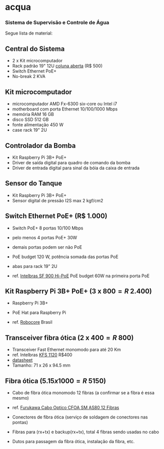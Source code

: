 # acqua
### Sistema de Supervisão e Controle de Água

Segue lista de material:

## Central do Sistema

- 2 x Kit microcomputador
- Rack padrão 19" 12U [coluna aberta](https://produto.mercadolivre.com.br/MLB-1300702213-coluna-rack-12u-_JM) (R$ 500)
- Switch Ethernet PoE+
- No-break 2 KVA

## Kit microcomputador

- microcomputador AMD Fx-6300 six-core ou Intel i7
- motherboard com porta Ethernet 10/100/1000 Mbps
- memória RAM 16 GB
- disco SSD 512 GB
- fonte alimentação 450 W
- case rack 19" 2U

## Controlador da Bomba

- Kit Raspberry Pi 3B+ PoE+
- Driver de saída digital para quadro de comando da bomba
- Driver de entrada digital para sinal da bóia da caixa de entrada

## Sensor do Tanque

- Kit Raspberry Pi 3B+ PoE+
- Sensor digital de pressão I2S max 2 kgf/cm2

## Switch Ethernet PoE+ (R$ 1.000)

- Switch PoE+ 8 portas 10/100 Mbps
- pelo menos 4 portas PoE+ 30W 
- demais portas podem ser não PoE
- PoE budget 120 W, potência somada das portas PoE
- abas para rack 19" 2U

- ref. [Intelbras SF 900 Hi-PoE](https://www.intelbras.com/pt-br/switch-9-portas-fast-ethernet-8-portas-poe-sf-900-hi-poe) PoE budget 60W na primeira porta PoE

## Kit Raspberry Pi 3B+ PoE+ (3 x $800 = R$ 2.400)

- Raspberry Pi 3B+
- PoE Hat para Raspberry Pi

- ref. [Robocore](https://www.robocore.net/hat-raspberry-pi/poe-hat-raspberry-pi) Brasil

## Transceiver fibra ótica (2 x $400 = R$ 800)

- Transceiver Fast Ethernet monomodo para até 20 Km
- ref. Intelbras [KFS 1120](https://www.intelbras.com/pt-br/conversor-de-midia-fast-ethernet-monomodo-kfs-1120) R$400
- [datasheet](http://backend.intelbras.com/sites/default/files/2020-05/Datasheet-KFM-112-1120-KFMD-1120-A-B-KGM-115-KGS-1120-KGSD-1120-A-B-03.20_2.pdf)
- Tamanho: 71 x 26 x 94.5 mm

## Fibra ótica ($5.15 x 1000 = R$ 5150)

- Cabo de fibra ótica monomodo 12 fibras (a confirmar se a fibra é essa mesmo)
- ref. [Furukawa Cabo Optico CFOA SM AS80 12 Fibras](https://netcomputadores.com.br/p/17045113-furukawa-cabo-optico-cfoa/91055)

- Conectores de fibra ótica (serviço de soldagem de conectores nas pontas)
- Fibras para (rx+tx) e backup(rx+tx), total 4 fibras sendo usadas no cabo
- Dutos para passagem da fibra ótica, instalação da fibra, etc.
